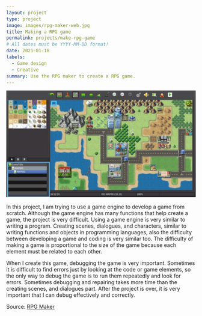 ```yaml
---
layout: project
type: project
image: images/rpg-maker-web.jpg
title: Making a RPG game
permalink: projects/make-rpg-game
# All dates must be YYYY-MM-DD format!
date: 2021-01-18
labels:
  - Game design
  - Creative
summary: Use the RPG maker to create a RPG game.
---
```


  <img class="ui image" src="../images/rpg-maker-engine.jpg">

In this project, I am trying to use a game engine to develop a game from scratch. Although the game engine has many functions that help create a game, the project is very difficult. Using a game engine is very similar to writing a program. Creating scenes, dialogues, and characters, similar to writing functions and objects in programming languages, also the difficulty between developing a game and coding is very similar too. The difficulty of making a game is proportional to the size of the game because each element must be related to each other.

When I create this game, debugging the game is very important. Sometimes it is difficult to find errors just by looking at the code or game elements, so the only way to debug the game is to run them repeatedly and look for errors. Sometimes debugging and repairing takes more time than the creating scenes, and dialogues part. After the project is over, it is very important that I can debug effectively and correctly.

Source: <a href="https://www.rpgmakerweb.com/"> RPG Maker </a>
